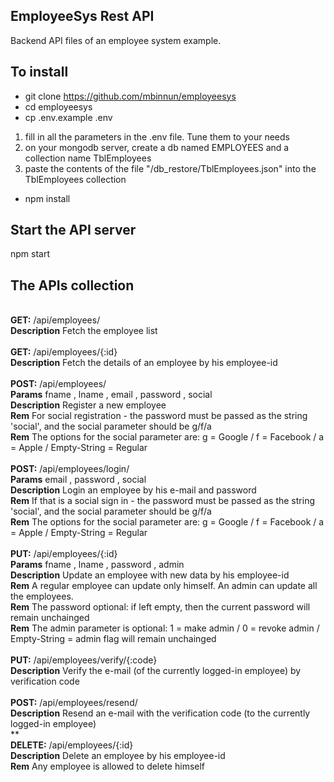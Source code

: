 ## EmployeeSys Rest API

Backend API files of an employee system example.

## To install

- git clone https://github.com/mbinnun/employeesys
- cd employeesys
- cp .env.example .env

1. fill in all the parameters in the .env file. Tune them to your needs
2. on your mongodb server, create a db named EMPLOYEES and a collection name TblEmployees
3. paste the contents of the file "/db_restore/TblEmployees.json" into the TblEmployees collection

- npm install

## Start the API server

npm start

## The APIs collection

<br>**GET:** /api/employees/
<br>**Description** Fetch the employee list
<br>
<br>**GET:** /api/employees/{:id}
<br>**Description** Fetch the details of an employee by his employee-id
<br>
<br>**POST:** /api/employees/
<br>**Params** fname , lname , email , password , social
<br>**Description** Register a new employee
<br>**Rem** For social registration - the password must be passed as the string 'social', and the social parameter should be g/f/a
<br>**Rem** The options for the social parameter are: g = Google / f = Facebook / a = Apple / Empty-String = Regular
<br>
<br>**POST:** /api/employees/login/
<br>**Params** email , password , social
<br>**Description** Login an employee by his e-mail and password
<br>**Rem** If that is a social sign in - the password must be passed as the string 'social', and the social parameter should be g/f/a
<br>**Rem** The options for the social parameter are: g = Google / f = Facebook / a = Apple / Empty-String = Regular
<br>
<br>**PUT:** /api/employees/{:id}
<br>**Params** fname , lname , password , admin
<br>**Description** Update an employee with new data by his employee-id
<br>**Rem** A regular employee can update only himself. An admin can update all the employees.
<br>**Rem** The password optional: if left empty, then the current password will remain unchainged
<br>**Rem** The admin parameter is optional: 1 = make admin / 0 = revoke admin / Empty-String = admin flag will remain unchainged
<br>
<br>**PUT:** /api/employees/verify/{:code}
<br>**Description** Verify the e-mail (of the currently logged-in employee) by verification code
<br>
<br>**POST:** /api/employees/resend/
<br>**Description** Resend an e-mail with the verification code (to the currently logged-in employee)
<br>**
<br>**DELETE:** /api/employees/{:id}
<br>**Description** Delete an employee by his employee-id
<br>**Rem** Any employee is allowed to delete himself
